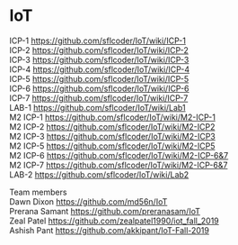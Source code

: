 # IoT
ICP-1 https://github.com/sflcoder/IoT/wiki/ICP-1    
ICP-2 https://github.com/sflcoder/IoT/wiki/ICP-2  
ICP-3 https://github.com/sflcoder/IoT/wiki/ICP-3  
ICP-4 https://github.com/sflcoder/IoT/wiki/ICP-4  
ICP-5 https://github.com/sflcoder/IoT/wiki/ICP-5  
ICP-6 https://github.com/sflcoder/IoT/wiki/ICP-6     
ICP-7 https://github.com/sflcoder/IoT/wiki/ICP-7  
LAB-1 https://github.com/sflcoder/IoT/wiki/Lab1    
M2 ICP-1 https://github.com/sflcoder/IoT/wiki/M2-ICP-1  
M2 ICP-2 https://github.com/sflcoder/IoT/wiki/M2-ICP2  
M2 ICP-3 https://github.com/sflcoder/IoT/wiki/M2-ICP3  
M2 ICP-5 https://github.com/sflcoder/IoT/wiki/M2-ICP5    
M2 ICP-6 https://github.com/sflcoder/IoT/wiki/M2-ICP-6&7  
M2 ICP-7 https://github.com/sflcoder/IoT/wiki/M2-ICP-6&7  
LAB-2 https://github.com/sflcoder/IoT/wiki/Lab2


Team members    
Dawn Dixon      https://github.com/md56n/IoT  
Prerana Samant  https://github.com/preranasam/IoT   
Zeal Patel      https://github.com/zealpatel1990/iot_fall_2019  
Ashish Pant     https://github.com/akkipant/IoT-Fall-2019

